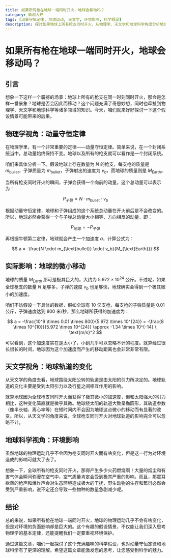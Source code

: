 ```yaml
---
title: 如果所有枪在地球一端同时开火，地球会移动吗？
category: 脑洞大开
tags: [动量守恒定律, 地球运动, 天文学, 环境影响, 科学假设]
description: 探讨如果地球上所有枪支同时开火，从物理学、天文学和地球科学角度分析地球是否会移动，以及这一假设对环境的影响，带你领略科学假设背后的知识魅力。
---
```

# 如果所有枪在地球一端同时开火，地球会移动吗？
## 引言

想象一下这样一个震撼的场景：地球上所有的枪支在同一时刻同时开火，那会是怎样一番景象？地球是否会因此而移动？这个问题充满了奇思妙想，同时也牵扯到物理学、天文学和地球科学等诸多领域的知识。今天，咱们就来好好探讨一下这个假设情景可能带来的后果。

## 物理学视角：动量守恒定律

在物理学里，有一个非常重要的定律——动量守恒定律。简单来说，在一个封闭系统当中，总动量始终保持不变。地球以及所有的枪支就可以看作是一个封闭系统。

咱们来具体分析一下。假设地球上存在数量为 $N$ 的枪支，每支枪的质量是 $m_{\text{bullet}}$，子弹质量为 $m_{\text{bullet}}$，子弹射出的速度为 $v_b$，而地球的质量则是 $M_{\text{Earth}}$。

当所有枪支同时开火的瞬间，子弹会获得一个向前的动量，这个总动量可以表示为：

$$
P_{\text{子弹}} = N \cdot m_{\text{bullet}} \cdot v_b
$$

根据动量守恒定律，地球和子弹组成的这个系统总动量在开火前后是不会改变的。所以，地球必然会获得一个与子弹总动量大小相等、方向相反的动量，即：

$$
P_{\text{地球}} = -P_{\text{子弹}}
$$

再根据牛顿第二定律，地球就会产生一个加速度 $a$，计算公式为：

$$
a = -\frac{N \cdot m_{\text{bullet}} \cdot v_b}{M_{\text{Earth}}}
$$

## 实际影响：地球的微小移动

地球的质量 $M_{\text{Earth}}$ 那可是极其巨大的，大约为 $5.972 \times 10^{24}$ 公斤。不过呢，如果全球枪支的数量 $N$ 足够多，子弹的速度 $v_b$ 也足够快，地球确实会得到一个极其微小的加速度。

咱们不妨假设一下具体的数据，假如全球有 10 亿支枪，每支枪的子弹质量是 0.01 公斤，子弹速度达到 800 米/秒，那么地球所获得的加速度为：

$$
a = -\frac{10^9 \times 0.01 \times 800}{5.972 \times 10^{24}} = -\frac{8 \times 10^{10}}{5.972 \times 10^{24}} \approx -1.34 \times 10^{-14} \, \text{m/s}^2
$$

可以看到，这个加速度实在是太小了，小到几乎可以忽略不计的程度。就算经过很长很长的时间，地球因为这个加速度而产生的移动距离也会非常非常有限。


## 天文学视角：地球轨道的变化

从天文学的角度去看，地球围绕太阳公转的轨道是由太阳的引力所决定的。地球轨道的变化主要是受到太阳引力以及行星之间相互作用的影响。

就算地球因为全球枪支同时开火而获得了极其微小的加速度，但和太阳强大的引力相比，这种变化简直就是微乎其微。地球绕太阳的轨道大致呈椭圆形，其轨道参数（像半长轴、离心率等）在短时间内不会因为地球这点微小的移动而有显著的改变。所以，从天文学的角度来说，全球枪支同时开火对地球轨道的影响完全可以忽略不计。

## 地球科学视角：环境影响

虽然地球的物理运动几乎不会因为枪支同时开火而有啥变化，但是这一行为对环境造成的影响可就大了去了。

想象一下，全球所有的枪支同时开火，那得产生多少火药燃烧啊！大量的烟尘和有害气体会瞬间弥漫在空气中，空气质量肯定会受到极其严重的影响。而且，那震耳欲聋的枪声和爆炸声会对生态环境造成极大的干扰，野生动物的生存和繁衍必然会受到严重影响，说不定还会导致一些物种的数量急剧减少呢。

## 结论

总的来说，如果所有枪在地球一端同时开火，地球的物理运动几乎不会有啥变化，但是对环境的负面影响却是巨大的。这个有趣的假设情景，不仅能让我们深入思考物理学的基本定律，还能提醒我们一定要重视环境保护。

通过这篇文章，咱们一起探讨了这个充满趣味的科学假设，也对动量守恒定律和地球科学有了更深的理解。希望这篇文章能激发您的思考，让您感受到科学的魅力。